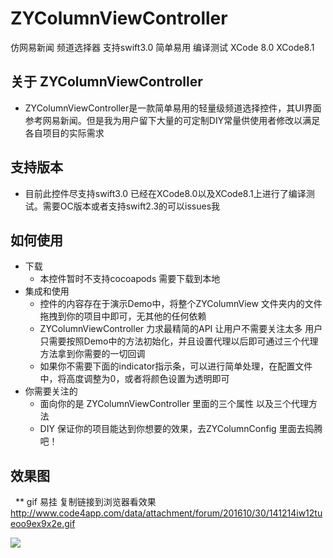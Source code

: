 # ZYColumnViewController
仿网易新闻 频道选择器  支持swift3.0 简单易用 编译测试 XCode 8.0 XCode8.1

## 关于 ZYColumnViewController
* ZYColumnViewController是一款简单易用的轻量级频道选择控件，其UI界面参考网易新闻。但是我为用户留下大量的可定制DIY常量供使用者修改以满足各自项目的实际需求

## 支持版本
* 目前此控件尽支持swift3.0 已经在XCode8.0以及XCode8.1上进行了编译测试。需要OC版本或者支持swift2.3的可以issues我

## 如何使用
* 下载
    * 本控件暂时不支持cocoapods 需要下载到本地
* 集成和使用
    * 控件的内容存在于演示Demo中，将整个ZYColumnView 文件夹内的文件拖拽到你的项目中即可，无其他的任何依赖
    * ZYColumnViewController 力求最精简的API 让用户不需要关注太多 用户只需要按照Demo中的方法初始化，并且设置代理以后即可通过三个代理方法拿到你需要的一切回调
    * 如果你不需要下面的indicator指示条，可以进行简单处理，在配置文件中，将高度调整为0，或者将颜色设置为透明即可
* 你需要关注的
    * 面向你的是 ZYColumnViewController 里面的三个属性 以及三个代理方法
    * DIY 保证你的项目能达到你想要的效果，去ZYColumnConfig 里面去捣腾吧！

## 效果图

   ** gif 易挂 复制链接到浏览器看效果 http://www.code4app.com/data/attachment/forum/201610/30/141214iw12tueoo9ex9x2e.gif 

<img src="/ZYColumnViewDemo/ZYColumnViewDemo/Introduce">



